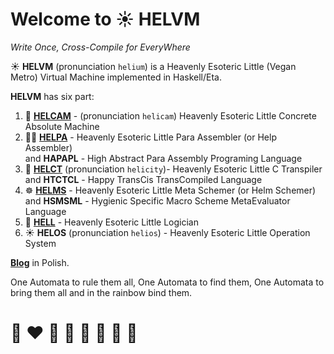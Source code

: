# Welcome to ☀️ HELVM 

*Write Once, Cross-Compile for EveryWhere*

☀️ **HELVM** (pronunciation `helium`) is a Heavenly Esoteric Little (Vegan Metro) Virtual Machine implemented in Haskell/Eta.

**HELVM** has six part:
1. 🚁 **[HELCAM](helcam)** - (pronunciation `helicam`) Heavenly Esoteric Little Concrete Absolute Machine
2. 🧑‍🏭 **[HELPA](helpa)** - Heavenly Esoteric Little Para Assembler (or Help Assembler)\
and **HAPAPL** - High Abstract Para Assembly Programing Language
3. 🦖 **[HELCT](helct)** (pronunciation `helicity`)- Heavenly Esoteric Little C Transpiler\
and **HTCTCL** - Happy TransCis TransCompiled Language
4. ☸️ **[HELMS](helms)** - Heavenly Esoteric Little Meta Schemer (or Helm Schemer)\
and **HSMSML** - Hygienic Specific Macro Scheme MetaEvaluator Language
5. 🧏 **[HELL](hell)** - Heavenly Esoteric Little Logician
6. ☀️ **HELOS** (pronunciation `helios`) - Heavenly Esoteric Little Operation System 

**[Blog](https://writeonly.github.io/projects/helvm)** in Polish.

<!-- https://en.wikipedia.org/wiki/README -->

One Automata to rule them all, One Automata to find them,
One Automata to bring them all and in the rainbow bind them.

<!--
Actual Minimal Automation Machine
Minimal Automata
-->

# 🌈 ❤️ 💛 💚 💙 🤍 🖤 🦄
